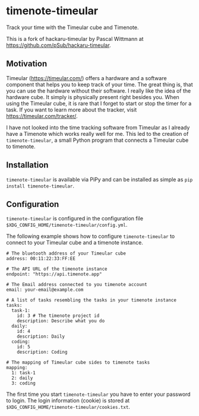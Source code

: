 # timenote-timeular
Track your time with the Timeular cube and Timenote.

This is a fork of hackaru-timeular by Pascal Wittmann at https://github.com/pSub/hackaru-timeular.

## Motivation

Timeular (https://timeular.com/) offers a hardware and a software component that helps you to keep track of your time. The great thing is, that you can use the hardware without their software. I really like the idea of the hardware cube. It simply is physically present right besides you. When using the Timeular cube, it is rare that I forget to start or stop the timer for a task. If you want to learn more about the tracker, visit https://timeular.com/tracker/.

I have not looked into the time tracking software from Timeular as I already have a Timenote which works really well for me. This led to the creation of `timenote-timeular`, a small Python program that connects a Timeular cube to timenote.

## Installation

`timenote-timeular` is available via PiPy and can be installed as simple as `pip install timenote-timeular`.

## Configuration

`timenote-timeular` is configured in the configuration file `$XDG_CONFIG_HOME/timenote-timeular/config.yml`.

The following example shows how to configure `timenote-timeular` to connect to your Timeular cube and a timenote instance.

```
# The bluetooth address of your Timeular cube
address: 00:11:22:33:FF:EE

# The API URL of the timenote instance
endpoint: "https://api.timenote.app"

# The Email address connected to you timenote account
email: your-email@example.com

# A list of tasks resembling the tasks in your timenote instance
tasks:
  task-1:
    id: 3 # The timenote project id
    description: Describe what you do
  daily:
    id: 4
    description: Daily 
  coding:
    id: 5
    description: Coding

# The mapping of Timeular cube sides to timenote tasks
mapping:
  1: task-1
  2: daily
  3: coding
```

The first time you start `timenote-timeular` you have to enter your password to login. The login information (cookie) is stored at `$XDG_CONFIG_HOME/timenote-timeular/cookies.txt`.